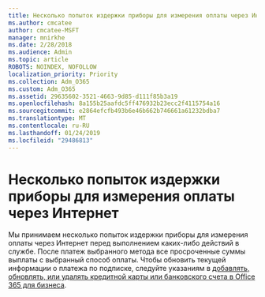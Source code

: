 ```yaml
---
title: Несколько попыток издержки приборы для измерения оплаты через Интернет
ms.author: cmcatee
author: cmcatee-MSFT
manager: mnirkhe
ms.date: 2/28/2018
ms.audience: Admin
ms.topic: article
ROBOTS: NOINDEX, NOFOLLOW
localization_priority: Priority
ms.collection: Adm_O365
ms.custom: Adm_O365
ms.assetid: 29635602-3521-4663-9d85-d111f85b3a19
ms.openlocfilehash: 8a155b25aafdc5ff476932b23ecc2f4115754a16
ms.sourcegitcommit: e2864efcfb493b6e46b662b746661a61232bdba7
ms.translationtype: MT
ms.contentlocale: ru-RU
ms.lasthandoff: 01/24/2019
ms.locfileid: "29486813"
---
```

# <a name="multiple-attempts-to-charge-online-payment-instruments"></a>Несколько попыток издержки приборы для измерения оплаты через Интернет

Мы принимаем несколько попыток издержки приборы для измерения оплаты через Интернет перед выполнением каких-либо действий в службе. После платеж выбранного метода все просроченные суммы выплаты с выбранный способ оплаты. Чтобы обновить текущей информации о платежа по подписке, следуйте указаниям в [добавлять, обновлять, или удалять кредитной карты или банковского счета в Office 365 для бизнеса](https://support.office.com/article/30ba9c83-50d8-4020-90ed-830a5b8c8724).
  

